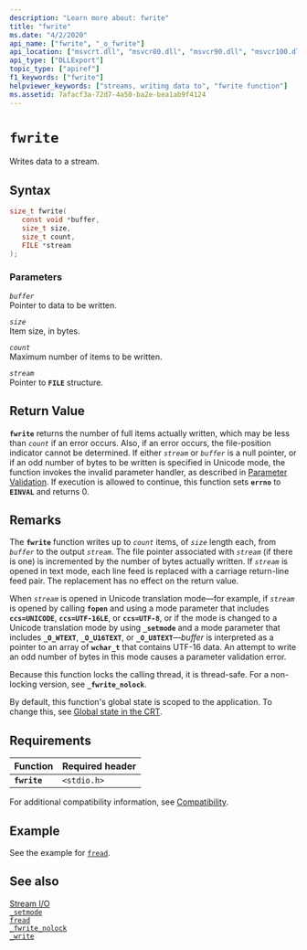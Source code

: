 ```yaml
---
description: "Learn more about: fwrite"
title: "fwrite"
ms.date: "4/2/2020"
api_name: ["fwrite", "_o_fwrite"]
api_location: ["msvcrt.dll", "msvcr80.dll", "msvcr90.dll", "msvcr100.dll", "msvcr100_clr0400.dll", "msvcr110.dll", "msvcr110_clr0400.dll", "msvcr120.dll", "msvcr120_clr0400.dll", "ucrtbase.dll", "api-ms-win-crt-stdio-l1-1-0.dll", "api-ms-win-crt-private-l1-1-0.dll"]
api_type: ["DLLExport"]
topic_type: ["apiref"]
f1_keywords: ["fwrite"]
helpviewer_keywords: ["streams, writing data to", "fwrite function"]
ms.assetid: 7afacf3a-72d7-4a50-ba2e-bea1ab9f4124
---
```

# `fwrite`

Writes data to a stream.

## Syntax

```C
size_t fwrite(
   const void *buffer,
   size_t size,
   size_t count,
   FILE *stream
);
```

### Parameters

*`buffer`*<br/>
Pointer to data to be written.

*`size`*<br/>
Item size, in bytes.

*`count`*<br/>
Maximum number of items to be written.

*`stream`*<br/>
Pointer to **`FILE`** structure.

## Return Value

**`fwrite`** returns the number of full items actually written, which may be less than *`count`* if an error occurs. Also, if an error occurs, the file-position indicator cannot be determined. If either *`stream`* or *`buffer`* is a null pointer, or if an odd number of bytes to be written is specified in Unicode mode, the function invokes the invalid parameter handler, as described in [Parameter Validation](../../c-runtime-library/parameter-validation.md). If execution is allowed to continue, this function sets **`errno`** to **`EINVAL`** and returns 0.

## Remarks

The **`fwrite`** function writes up to *`count`* items, of *`size`* length each, from *`buffer`* to the output *`stream`*. The file pointer associated with *`stream`* (if there is one) is incremented by the number of bytes actually written. If *`stream`* is opened in text mode, each line feed is replaced with a carriage return-line feed pair. The replacement has no effect on the return value.

When *`stream`* is opened in Unicode translation mode—for example, if *`stream`* is opened by calling **`fopen`** and using a mode parameter that includes **`ccs=UNICODE`**, **`ccs=UTF-16LE`**, or **`ccs=UTF-8`**, or if the mode is changed to a Unicode translation mode by using **`_setmode`** and a mode parameter that includes **`_O_WTEXT`**, **`_O_U16TEXT`**, or **`_O_U8TEXT`**—*buffer* is interpreted as a pointer to an array of **`wchar_t`** that contains UTF-16 data. An attempt to write an odd number of bytes in this mode causes a parameter validation error.

Because this function locks the calling thread, it is thread-safe. For a non-locking version, see **`_fwrite_nolock`**.

By default, this function's global state is scoped to the application. To change this, see [Global state in the CRT](../global-state.md).

## Requirements

|Function|Required header|
|--------------|---------------------|
|**`fwrite`**|`<stdio.h>`|

For additional compatibility information, see [Compatibility](../../c-runtime-library/compatibility.md).

## Example

See the example for [`fread`](fread.md).

## See also

[Stream I/O](../../c-runtime-library/stream-i-o.md)<br/>
[`_setmode`](setmode.md)<br/>
[`fread`](fread.md)<br/>
[`_fwrite_nolock`](fwrite-nolock.md)<br/>
[`_write`](write.md)<br/>
